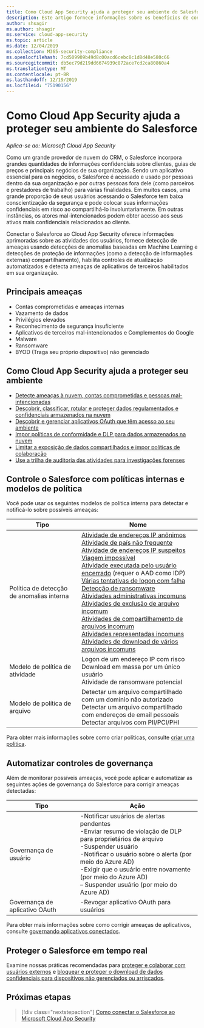 ```yaml
---
title: Como Cloud App Security ajuda a proteger seu ambiente do Salesforce
description: Este artigo fornece informações sobre os benefícios de conectar seu aplicativo Salesforce para Cloud App Security usando o conector de API para visibilidade e controle sobre o uso.
author: shsagir
ms.author: shsagir
ms.service: cloud-app-security
ms.topic: article
ms.date: 12/04/2019
ms.collection: M365-security-compliance
ms.openlocfilehash: 7cd509909b49d8c00acd6cebc8c1d8d48e580c66
ms.sourcegitcommit: db5ec79d219dd6674939c872ace7cd2ca80860a4
ms.translationtype: MT
ms.contentlocale: pt-BR
ms.lasthandoff: 12/19/2019
ms.locfileid: "75190156"
---
```

# <a name="how-cloud-app-security-helps-protect-your-salesforce-environment"></a>Como Cloud App Security ajuda a proteger seu ambiente do Salesforce

*Aplica-se ao: Microsoft Cloud App Security*

Como um grande provedor de nuvem do CRM, o Salesforce incorpora grandes quantidades de informações confidenciais sobre clientes, guias de preços e principais negócios de sua organização. Sendo um aplicativo essencial para os negócios, o Salesforce é acessado e usado por pessoas dentro da sua organização e por outras pessoas fora dele (como parceiros e prestadores de trabalho) para várias finalidades. Em muitos casos, uma grande proporção de seus usuários acessando o Salesforce tem baixa conscientização da segurança e pode colocar suas informações confidenciais em risco ao compartilhá-lo involuntariamente. Em outras instâncias, os atores mal-intencionados podem obter acesso aos seus ativos mais confidenciais relacionados ao cliente.

Conectar o Salesforce ao Cloud App Security oferece informações aprimoradas sobre as atividades dos usuários, fornece detecção de ameaças usando detecções de anomalias baseadas em Machine Learning e detecções de proteção de informações (como a detecção de informações externas) compartilhamento), habilita controles de atualização automatizados e detecta ameaças de aplicativos de terceiros habilitados em sua organização.

## <a name="main-threats"></a>Principais ameaças

- Contas comprometidas e ameaças internas
- Vazamento de dados
- Privilégios elevados
- Reconhecimento de segurança insuficiente
- Aplicativos de terceiros mal-intencionados e Complementos do Google
- Malware
- Ransomware
- BYOD (Traga seu próprio dispositivo) não gerenciado

## <a name="how-cloud-app-security-helps-to-protect-your-environment"></a>Como Cloud App Security ajuda a proteger seu ambiente

- [Detecte ameaças à nuvem, contas comprometidas e pessoas mal-intencionadas](best-practices.md#detect-cloud-threats-compromised-accounts-malicious-insiders-and-ransomware)
- [Descobrir, classificar, rotular e proteger dados regulamentados e confidenciais armazenados na nuvem](best-practices.md#discover-classify-label-and-protect-regulated-and-sensitive-data-stored-in-the-cloud)
- [Descobrir e gerenciar aplicativos OAuth que têm acesso ao seu ambiente](manage-app-permissions.md)
- [Impor políticas de conformidade e DLP para dados armazenados na nuvem](best-practices.md#enforce-dlp-and-compliance-policies-for-data-stored-in-the-cloud)
- [Limitar a exposição de dados compartilhados e impor políticas de colaboração](best-practices.md#limit-exposure-of-shared-data-and-enforce-collaboration-policies)
- [Use a trilha de auditoria das atividades para investigações forenses](best-practices.md#use-the-audit-trail-of-activities-for-forensic-investigations)

## <a name="control-salesforce-with-built-in-policies-and-policy-templates"></a>Controle o Salesforce com políticas internas e modelos de política

Você pode usar os seguintes modelos de política interna para detectar e notificá-lo sobre possíveis ameaças:

| Tipo | Nome |
| ---- | ---- |
| Política de detecção de anomalias interna | [Atividade de endereços IP anônimos](anomaly-detection-policy.md#activity-from-anonymous-ip-addresses)<br />[Atividade de país não frequente](anomaly-detection-policy.md#activity-from-infrequent-country)<br />[Atividade de endereços IP suspeitos](anomaly-detection-policy.md#activity-from-suspicious-ip-addresses)<br />[Viagem impossível](anomaly-detection-policy.md#impossible-travel)<br />[Atividade executada pelo usuário encerrado](anomaly-detection-policy.md#activity-performed-by-terminated-user) (requer o AAD como IDP)<br />[Várias tentativas de logon com falha](anomaly-detection-policy.md#multiple-failed-login-attempts)<br />[Detecção de ransomware](anomaly-detection-policy.md#ransomware-activity)<br />[Atividades administrativas incomuns](anomaly-detection-policy.md#unusual-activities-by-user)<br />[Atividades de exclusão de arquivo incomum](anomaly-detection-policy.md#unusual-activities-by-user)<br />[Atividades de compartilhamento de arquivos incomum](anomaly-detection-policy.md#unusual-activities-by-user)<br />[Atividades representadas incomuns](anomaly-detection-policy.md#unusual-activities-by-user)<br />[Atividades de download de vários arquivos incomuns](anomaly-detection-policy.md#unusual-activities-by-user) |
| Modelo de política de atividade | Logon de um endereço IP com risco<br />Download em massa por um único usuário<br />Atividade de ransomware potencial |
| Modelo de política de arquivo | Detectar um arquivo compartilhado com um domínio não autorizado<br />Detectar um arquivo compartilhado com endereços de email pessoais<br />Detectar arquivos com PII/PCI/PHI |

Para obter mais informações sobre como criar políticas, consulte [criar uma política](control-cloud-apps-with-policies.md#create-a-policy).

## <a name="automate-governance-controls"></a>Automatizar controles de governança

Além de monitorar possíveis ameaças, você pode aplicar e automatizar as seguintes ações de governança do Salesforce para corrigir ameaças detectadas:

| Tipo | Ação |
| ---- | ---- |
| Governança de usuário | -Notificar usuários de alertas pendentes<br />-Enviar resumo de violação de DLP para proprietários de arquivo<br />-Suspender usuário<br />-Notificar o usuário sobre o alerta (por meio do Azure AD)<br />-Exigir que o usuário entre novamente (por meio do Azure AD)<br />– Suspender usuário (por meio do Azure AD) |
| Governança de aplicativo OAuth | -Revogar aplicativo OAuth para usuários |

Para obter mais informações sobre como corrigir ameaças de aplicativos, consulte [governando aplicativos conectados](governance-actions.md).

## <a name="protect-salesforce-in-real-time"></a>Proteger o Salesforce em tempo real

Examine nossas práticas recomendadas para [proteger e colaborar com usuários externos](best-practices.md#secure-collaboration-with-external-users-by-enforcing-real-time-session-controls) e [bloquear e proteger o download de dados confidenciais para dispositivos não gerenciados ou arriscados](best-practices.md#block-and-protect-download-of-sensitive-data-to-unmanaged-or-risky-devices).

## <a name="next-steps"></a>Próximas etapas

> [!div class="nextstepaction"]
> [Como conectar o Salesforce ao Microsoft Cloud App Security](connect-salesforce-to-microsoft-cloud-app-security.md)
